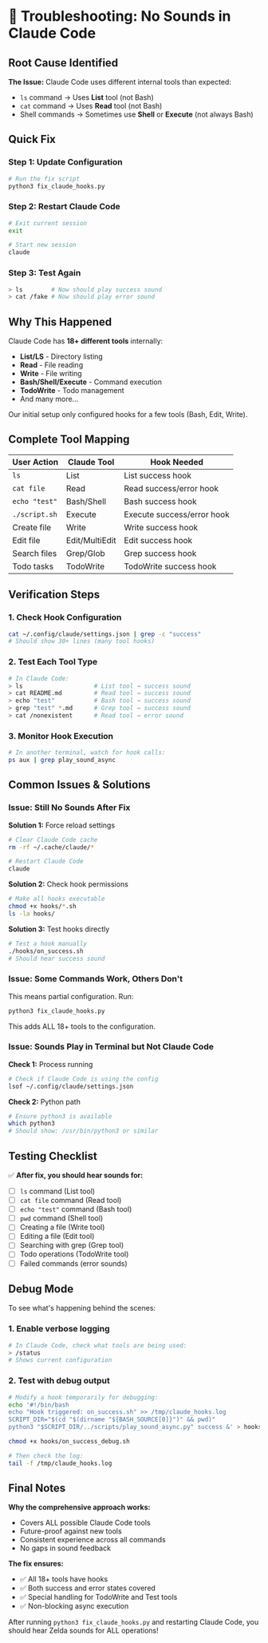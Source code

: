 # 🔧 Troubleshooting: No Sounds in Claude Code

## Root Cause Identified

**The Issue:** Claude Code uses different internal tools than expected:
- `ls` command → Uses **List** tool (not Bash)
- `cat` command → Uses **Read** tool (not Bash)
- Shell commands → Sometimes use **Shell** or **Execute** (not always Bash)

## Quick Fix

### Step 1: Update Configuration
```bash
# Run the fix script
python3 fix_claude_hooks.py
```

### Step 2: Restart Claude Code
```bash
# Exit current session
exit

# Start new session
claude
```

### Step 3: Test Again
```bash
> ls        # Now should play success sound
> cat /fake # Now should play error sound
```

## Why This Happened

Claude Code has **18+ different tools** internally:
- **List/LS** - Directory listing
- **Read** - File reading
- **Write** - File writing
- **Bash/Shell/Execute** - Command execution
- **TodoWrite** - Todo management
- And many more...

Our initial setup only configured hooks for a few tools (Bash, Edit, Write).

## Complete Tool Mapping

| User Action | Claude Tool | Hook Needed |
|-------------|------------|-------------|
| `ls` | List | List success hook |
| `cat file` | Read | Read success/error hook |
| `echo "test"` | Bash/Shell | Bash success hook |
| `./script.sh` | Execute | Execute success/error hook |
| Create file | Write | Write success hook |
| Edit file | Edit/MultiEdit | Edit success hook |
| Search files | Grep/Glob | Grep success hook |
| Todo tasks | TodoWrite | TodoWrite success hook |

## Verification Steps

### 1. Check Hook Configuration
```bash
cat ~/.config/claude/settings.json | grep -c "success"
# Should show 30+ lines (many tool hooks)
```

### 2. Test Each Tool Type
```bash
# In Claude Code:
> ls                    # List tool → success sound
> cat README.md         # Read tool → success sound
> echo "test"           # Bash tool → success sound
> grep "test" *.md      # Grep tool → success sound
> cat /nonexistent      # Read tool → error sound
```

### 3. Monitor Hook Execution
```bash
# In another terminal, watch for hook calls:
ps aux | grep play_sound_async
```

## Common Issues & Solutions

### Issue: Still No Sounds After Fix

**Solution 1:** Force reload settings
```bash
# Clear Claude Code cache
rm -rf ~/.cache/claude/*

# Restart Claude Code
claude
```

**Solution 2:** Check hook permissions
```bash
# Make all hooks executable
chmod +x hooks/*.sh
ls -la hooks/
```

**Solution 3:** Test hooks directly
```bash
# Test a hook manually
./hooks/on_success.sh
# Should hear success sound
```

### Issue: Some Commands Work, Others Don't

This means partial configuration. Run:
```bash
python3 fix_claude_hooks.py
```

This adds ALL 18+ tools to the configuration.

### Issue: Sounds Play in Terminal but Not Claude Code

**Check 1:** Process running
```bash
# Check if Claude Code is using the config
lsof ~/.config/claude/settings.json
```

**Check 2:** Python path
```bash
# Ensure python3 is available
which python3
# Should show: /usr/bin/python3 or similar
```

## Testing Checklist

✅ **After fix, you should hear sounds for:**
- [ ] `ls` command (List tool)
- [ ] `cat file` command (Read tool)
- [ ] `echo "test"` command (Bash tool)
- [ ] `pwd` command (Shell tool)
- [ ] Creating a file (Write tool)
- [ ] Editing a file (Edit tool)
- [ ] Searching with grep (Grep tool)
- [ ] Todo operations (TodoWrite tool)
- [ ] Failed commands (error sounds)

## Debug Mode

To see what's happening behind the scenes:

### 1. Enable verbose logging
```bash
# In Claude Code, check what tools are being used:
> /status
# Shows current configuration
```

### 2. Test with debug output
```bash
# Modify a hook temporarily for debugging:
echo '#!/bin/bash
echo "Hook triggered: on_success.sh" >> /tmp/claude_hooks.log
SCRIPT_DIR="$(cd "$(dirname "${BASH_SOURCE[0]}")" && pwd)"
python3 "$SCRIPT_DIR/../scripts/play_sound_async.py" success &' > hooks/on_success_debug.sh

chmod +x hooks/on_success_debug.sh

# Then check the log:
tail -f /tmp/claude_hooks.log
```

## Final Notes

**Why the comprehensive approach works:**
- Covers ALL possible Claude Code tools
- Future-proof against new tools
- Consistent experience across all commands
- No gaps in sound feedback

**The fix ensures:**
- ✅ All 18+ tools have hooks
- ✅ Both success and error states covered
- ✅ Special handling for TodoWrite and Test tools
- ✅ Non-blocking async execution

After running `python3 fix_claude_hooks.py` and restarting Claude Code, you should hear Zelda sounds for ALL operations!